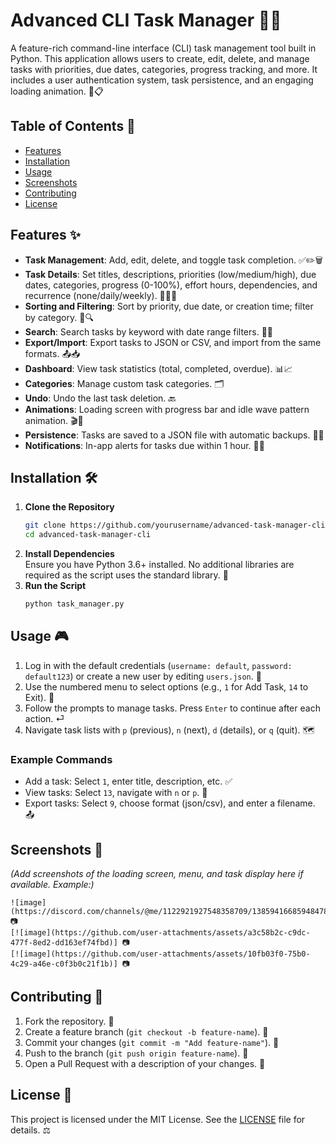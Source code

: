 # Advanced CLI Task Manager 🎉🚀

A feature-rich command-line interface (CLI) task management tool built in Python. This application allows users to create, edit, delete, and manage tasks with priorities, due dates, categories, progress tracking, and more. It includes a user authentication system, task persistence, and an engaging loading animation. 🌟📋

## Table of Contents 📑
- [Features](#features)
- [Installation](#installation)
- [Usage](#usage)
- [Screenshots](#screenshots)
- [Contributing](#contributing)
- [License](#license)

## Features ✨
- **Task Management**: Add, edit, delete, and toggle task completion. ✅✏️🗑️
- **Task Details**: Set titles, descriptions, priorities (low/medium/high), due dates, categories, progress (0-100%), effort hours, dependencies, and recurrence (none/daily/weekly). 📝📅🔧
- **Sorting and Filtering**: Sort by priority, due date, or creation time; filter by category. 🔄🔍
- **Search**: Search tasks by keyword with date range filters. 🔎📅
- **Export/Import**: Export tasks to JSON or CSV, and import from the same formats. 📤📥
- **Dashboard**: View task statistics (total, completed, overdue). 📊📈
- **Categories**: Manage custom task categories. 🗂️
- **Undo**: Undo the last task deletion. 🔙
- **Animations**: Loading screen with progress bar and idle wave pattern animation. 🎬🌊
- **Persistence**: Tasks are saved to a JSON file with automatic backups. 💾🔧
- **Notifications**: In-app alerts for tasks due within 1 hour. 🔔⏰

## Installation 🛠️
1. **Clone the Repository**  
   ```bash
   git clone https://github.com/yourusername/advanced-task-manager-cli.git
   cd advanced-task-manager-cli
   ```
2. **Install Dependencies**  
   Ensure you have Python 3.6+ installed. No additional libraries are required as the script uses the standard library. 🐍
3. **Run the Script**  
   ```bash
   python task_manager.py
   ```

## Usage 🎮
1. Log in with the default credentials (`username: default`, `password: default123`) or create a new user by editing `users.json`. 🔐
2. Use the numbered menu to select options (e.g., `1` for Add Task, `14` to Exit). 🔢
3. Follow the prompts to manage tasks. Press `Enter` to continue after each action. ⏎
4. Navigate task lists with `p` (previous), `n` (next), `d` (details), or `q` (quit). 🗺️

### Example Commands
- Add a task: Select `1`, enter title, description, etc. ✅
- View tasks: Select `13`, navigate with `n` or `p`. 👀
- Export tasks: Select `9`, choose format (json/csv), and enter a filename. 📤

## Screenshots 📸
*(Add screenshots of the loading screen, menu, and task display here if available. Example:)*  
```
![image](https://discord.com/channels/@me/1122921927548358709/1385941668594847815) 📷
[![image](https://github.com/user-attachments/assets/a3c58b2c-c9dc-477f-8ed2-dd163ef74fbd)] 📷
[![image](https://github.com/user-attachments/assets/10fb03f0-75b0-4c29-a46e-c0f3b0c21f1b)] 📷
```

## Contributing 🤝
1. Fork the repository. 🍴
2. Create a feature branch (`git checkout -b feature-name`). 🌿
3. Commit your changes (`git commit -m "Add feature-name"`). 💾
4. Push to the branch (`git push origin feature-name`). 🚀
5. Open a Pull Request with a description of your changes. 📩

## License 📜
This project is licensed under the MIT License. See the [LICENSE](LICENSE) file for details. ⚖️
